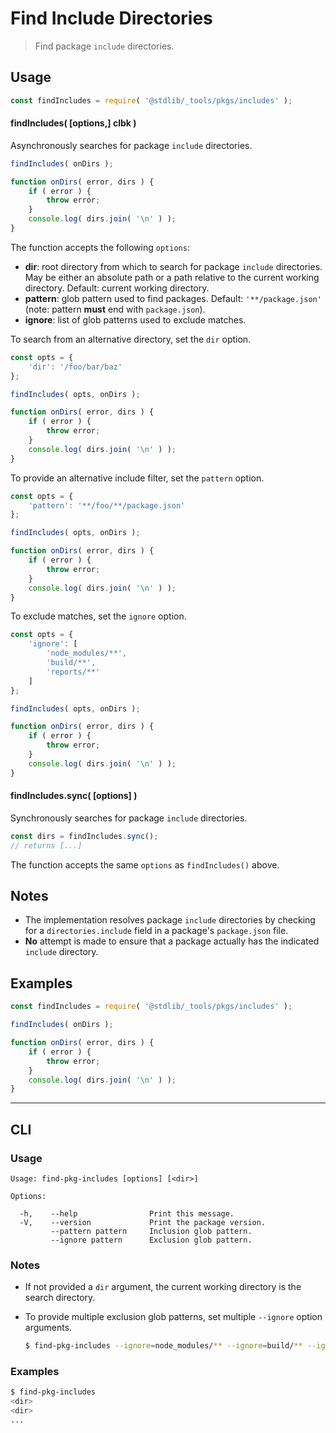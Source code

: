 <!--

@license Apache-2.0

Copyright (c) 2021 The Stdlib Authors.

Licensed under the Apache License, Version 2.0 (the "License");
you may not use this file except in compliance with the License.
You may obtain a copy of the License at

   http://www.apache.org/licenses/LICENSE-2.0

Unless required by applicable law or agreed to in writing, software
distributed under the License is distributed on an "AS IS" BASIS,
WITHOUT WARRANTIES OR CONDITIONS OF ANY KIND, either express or implied.
See the License for the specific language governing permissions and
limitations under the License.

-->

# Find Include Directories

> Find package `include` directories.

<section class="usage">

## Usage

```javascript
const findIncludes = require( '@stdlib/_tools/pkgs/includes' );
```

#### findIncludes( \[options,] clbk )

Asynchronously searches for package `include` directories.

<!-- run-disable -->

```javascript
findIncludes( onDirs );

function onDirs( error, dirs ) {
    if ( error ) {
        throw error;
    }
    console.log( dirs.join( '\n' ) );
}
```

The function accepts the following `options`:

-   **dir**: root directory from which to search for package `include` directories. May be either an absolute path or a path relative to the current working directory. Default: current working directory.
-   **pattern**: glob pattern used to find packages. Default: `'**/package.json'` (note: pattern **must** end with `package.json`).
-   **ignore**: list of glob patterns used to exclude matches.

To search from an alternative directory, set the `dir` option.

<!-- run-disable -->

```javascript
const opts = {
    'dir': '/foo/bar/baz'
};

findIncludes( opts, onDirs );

function onDirs( error, dirs ) {
    if ( error ) {
        throw error;
    }
    console.log( dirs.join( '\n' ) );
}
```

To provide an alternative include filter, set the `pattern` option.

<!-- run-disable -->

```javascript
const opts = {
    'pattern': '**/foo/**/package.json'
};

findIncludes( opts, onDirs );

function onDirs( error, dirs ) {
    if ( error ) {
        throw error;
    }
    console.log( dirs.join( '\n' ) );
}
```

To exclude matches, set the `ignore` option.

<!-- run-disable -->

```javascript
const opts = {
    'ignore': [
        'node_modules/**',
        'build/**',
        'reports/**'
    ]
};

findIncludes( opts, onDirs );

function onDirs( error, dirs ) {
    if ( error ) {
        throw error;
    }
    console.log( dirs.join( '\n' ) );
}
```

#### findIncludes.sync( \[options] )

Synchronously searches for package `include` directories.

<!-- run-disable -->

```javascript
const dirs = findIncludes.sync();
// returns [...]
```

The function accepts the same `options` as `findIncludes()` above.

</section>

<!-- /.usage -->

<section class="notes">

## Notes

-   The implementation resolves package `include` directories by checking for a `directories.include` field in a package's `package.json` file. 
-   **No** attempt is made to ensure that a package actually has the indicated `include` directory.

</section>

<!-- /.notes -->

<section class="examples">

## Examples

<!-- eslint no-undef: "error" -->

<!-- run-disable -->

```javascript
const findIncludes = require( '@stdlib/_tools/pkgs/includes' );

findIncludes( onDirs );

function onDirs( error, dirs ) {
    if ( error ) {
        throw error;
    }
    console.log( dirs.join( '\n' ) );
}
```

</section>

<!-- /.examples -->

* * *

<section class="cli">

## CLI

<section class="usage">

### Usage

```text
Usage: find-pkg-includes [options] [<dir>]

Options:

  -h,    --help                Print this message.
  -V,    --version             Print the package version.
         --pattern pattern     Inclusion glob pattern.
         --ignore pattern      Exclusion glob pattern.
```

</section>

<!-- /.usage -->

<section class="notes">

### Notes

-   If not provided a `dir` argument, the current working directory is the search directory.

-   To provide multiple exclusion glob patterns, set multiple `--ignore` option arguments.

    ```bash
    $ find-pkg-includes --ignore=node_modules/** --ignore=build/** --ignore=reports/**
    ```

</section>

<!-- /.notes -->

<section class="examples">

### Examples

```bash
$ find-pkg-includes
<dir>
<dir>
...
```

</section>

<!-- /.examples -->

</section>

<!-- /.cli -->

<!-- Section for related `stdlib` packages. Do not manually edit this section, as it is automatically populated. -->

<section class="related">

</section>

<!-- /.related -->

<!-- Section for all links. Make sure to keep an empty line after the `section` element and another before the `/section` close. -->

<section class="links">

</section>

<!-- /.links -->

